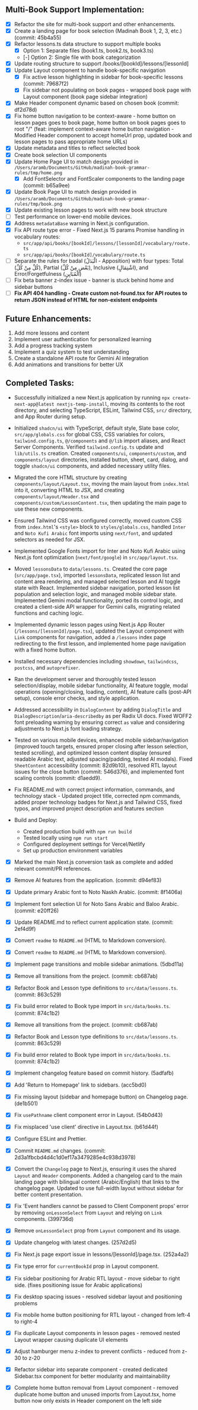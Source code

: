 ## Multi-Book Support Implementation:

- [x] Refactor the site for multi-book support and other enhancements.
- [x] Create a landing page for book selection (Madinah Book 1, 2, 3, etc.) (commit: 45b4a55)
- [x] Refactor lessons.ts data structure to support multiple books
  - [x] Option 1: Separate files (book1.ts, book2.ts, book3.ts)
  - [-] Option 2: Single file with book categorization
- [x] Update routing structure to support /books/[bookId]/lessons/[lessonId]
- [x] Update Layout component to handle book-specific navigation
  - [x] Fix active lesson highlighting in sidebar for book-specific lessons (commit: 79687f2)
  - [x] Fix sidebar not populating on book pages - wrapped book page with Layout component (book page sidebar integration)
- [x] Make Header component dynamic based on chosen book (commit: df2d78d)
- [x] Fix home button navigation to be context-aware - home button on lesson pages goes to book page, home button on book pages goes to root "/" (feat: implement context-aware home button navigation - Modified Header component to accept homeUrl prop, updated book and lesson pages to pass appropriate home URLs)
- [x] Update metadata and titles to reflect selected book
- [x] Create book selection UI components
- [x] Update Home Page UI to match design provided in `/Users/aramb/Documents/GitHub/madinah-book-grammar-rules/tmp/home.png`
  - [x] Add FontSelector and FontScaler components to the landing page (commit: b65a9ee)
- [x] Update Book Page UI to match design provided in `/Users/aramb/Documents/GitHub/madinah-book-grammar-rules/tmp/book.png`
- [x] Update existing lesson pages to work with new book structure
- [ ] Test performance on lower-end mobile devices.
- [x] Address `metadataBase` warning in Next.js configuration.
- [x] Fix API route type error - Fixed Next.js 15 params Promise handling in vocabulary routes:
  - `src/app/api/books/[bookId]/lessons/[lessonId]/vocabulary/route.ts`
  - `src/app/api/books/[bookId]/vocabulary/route.ts`
- [ ] Separate the rules for badal (الْبَدَلُ - Apposition) with four types: Total (كُلِّ مِنْ كُلِّ), Partial (بَعْضٍ مِنْ كُلِّ), Inclusive (اشْتِمَالٍ), and Error/Forgetfulness (الْمُبَايِنِ)
- [ ] Fix beta banner z-index issue - banner is stuck behind home and sidebar buttons
- [ ] **Fix API 404 handling - Create custom not-found.tsx for API routes to return JSON instead of HTML for non-existent endpoints**

## Future Enhancements:

1. Add more lessons and content
2. Implement user authentication for personalized learning
3. Add a progress tracking system
4. Implement a quiz system to test understanding
5. Create a standalone API route for Gemini AI integration
6. Add animations and transitions for better UX

## Completed Tasks:

- Successfully initialized a new Next.js application by running `npx create-next-app@latest nextjs-temp-install`, moving its contents to the root directory, and selecting TypeScript, ESLint, Tailwind CSS, `src/` directory, and App Router during setup.
- Initialized `shadcn/ui` with TypeScript, default style, Slate base color, `src/app/globals.css` for global CSS, CSS variables for colors, `tailwind.config.ts`, `@/components` and `@/lib` import aliases, and React Server Components. Verified `tailwind.config.ts` update and `lib/utils.ts` creation. Created `components/ui`, `components/custom`, and `components/layout` directories, installed button, sheet, card, dialog, and toggle `shadcn/ui` components, and added necessary utility files.
- Migrated the core HTML structure by creating `components/layout/Layout.tsx`, moving the main layout from `index.html` into it, converting HTML to JSX, and creating `components/layout/Header.tsx` and `components/custom/LessonContent.tsx`, then updating the main page to use these new components.
- Ensured Tailwind CSS was configured correctly, moved custom CSS from `index.html`'s `<style>` block to `styles/globals.css`, handled `Inter` and `Noto Kufi Arabic` font imports using `next/font`, and updated selectors as needed for JSX.
- Implemented Google Fonts import for Inter and Noto Kufi Arabic using Next.js font optimization (`next/font/google`) in `src/app/layout.tsx`.
- Moved `lessonsData` to `data/lessons.ts`. Created the core page (`src/app/page.tsx`), imported `lessonsData`, replicated lesson list and content area rendering, and managed selected lesson and AI toggle state with React. Implemented sidebar navigation, ported lesson list population and selection logic, and managed mobile sidebar state. Implemented Gemini modal functionality, ported its control logic, and created a client-side API wrapper for Gemini calls, migrating related functions and caching logic.
- Implemented dynamic lesson pages using Next.js App Router (`/lessons/[lessonId]/page.tsx`), updated the Layout component with `Link` components for navigation, added a `/lessons` index page redirecting to the first lesson, and implemented home page navigation with a fixed home button.
- Installed necessary dependencies including `showdown`, `tailwindcss`, `postcss`, and `autoprefixer`.
- Ran the development server and thoroughly tested lesson selection/display, mobile sidebar functionality, AI feature toggle, modal operations (opening/closing, loading, content), AI feature calls (post-API setup), console error checks, and style application.
- Addressed accessibility in `DialogContent` by adding `DialogTitle` and `DialogDescription`/`aria-describedby` as per Radix UI docs. Fixed WOFF2 font preloading warning by ensuring correct `as` value and considering adjustments to Next.js font loading strategy.
- Tested on various mobile devices, enhanced mobile sidebar/navigation (improved touch targets, ensured proper closing after lesson selection, tested scrolling), and optimized lesson content display (ensured readable Arabic text, adjusted spacing/padding, tested AI modals). Fixed `SheetContent` accessibility (commit: 82d9b10), resolved RTL layout issues for the close button (commit: 546d376), and implemented font scaling controls (commit: d1aedd9).
- Fix README.md with correct project information, commands, and technology stack - Updated project title, corrected npm commands, added proper technology badges for Next.js and Tailwind CSS, fixed typos, and improved project description and features section
- Build and Deploy:

  - Created production build with `npm run build`
  - Tested locally using `npm run start`
  - Configured deployment settings for Vercel/Netlify
  - Set up production environment variables

- [x] Marked the main Next.js conversion task as complete and added relevant commit/PR references.

- [x] Remove AI features from the application. (commit: d94ef83)

- [x] Update primary Arabic font to Noto Naskh Arabic. (commit: 8f1406a)
- [x] Implement font selection UI for Noto Sans Arabic and Baloo Arabic. (commit: e20ff26)
- [x] Update README.md to reflect current application state. (commit: 2ef4d9f)
- [x] Convert `readme` to `README.md` (HTML to Markdown conversion).
- [x] Convert `readme` to `README.md` (HTML to Markdown conversion).
- [x] Implement page transitions and mobile sidebar animations. (5dbd11a)
- [x] Remove all transitions from the project. (commit: cb687ab)
- [x] Refactor Book and Lesson type definitions to `src/data/lessons.ts`. (commit: 863c529)
- [x] Fix build error related to Book type import in `src/data/books.ts`. (commit: 874c1b2)
- [x] Remove all transitions from the project. (commit: cb687ab)
- [x] Refactor Book and Lesson type definitions to `src/data/lessons.ts`. (commit: 863c529)
- [x] Fix build error related to Book type import in `src/data/books.ts`. (commit: 874c1b2)
- [x] Implement changelog feature based on commit history. (5adfafb)
- [x] Add 'Return to Homepage' link to sidebars. (acc5bd0)
- [x] Fix missing layout (sidebar and homepage button) on Changelog page. (de1b501)
- [x] Fix `usePathname` client component error in Layout. (54b0d43)
- [x] Fix misplaced 'use client' directive in Layout.tsx. (b61d44f)
- [x] Configure ESLint and Prettier.
- [x] Commit `README.md` changes. (commit: 2d3a1fbcbd4d4c1d0ef17a3479285e4c938d3978)
- [x] Convert the `Changelog` page to Next.js, ensuring it uses the shared `Layout` and `Header` components. Added a changelog card to the main landing page with bilingual content (Arabic/English) that links to the changelog page. Updated to use full-width layout without sidebar for better content presentation.
- [x] Fix 'Event handlers cannot be passed to Client Component props' error by removing `onLessonSelect` from `Layout` and relying on `Link` components. (399736d)
- [x] Remove `onLessonSelect` prop from `Layout` component and its usage.
- [x] Update changelog with latest changes. (257d2d5)
- [x] Fix Next.js page export issue in lessons/[lessonId]/page.tsx. (252a4a2)
- [x] Fix type error for `currentBookId` prop in Layout component.
- [x] Fix sidebar positioning for Arabic RTL layout - move sidebar to right side. (fixes positioning issue for Arabic applications)
- [x] Fix desktop spacing issues - resolved sidebar layout and positioning problems
- [x] Fix mobile home button positioning for RTL layout - changed from left-4 to right-4
- [x] Fix duplicate Layout components in lesson pages - removed nested Layout wrapper causing duplicate UI elements
- [x] Adjust hamburger menu z-index to prevent conflicts - reduced from z-30 to z-20
- [x] Refactor sidebar into separate component - created dedicated Sidebar.tsx component for better modularity and maintainability
- [x] Complete home button removal from Layout component - removed duplicate home button and unused imports from Layout.tsx, home button now only exists in Header component on the left side
